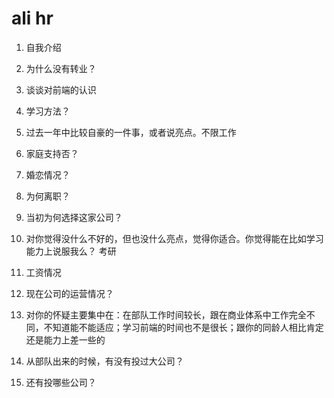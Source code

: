 # ali hr

1. 自我介绍

2. 为什么没有转业？

3. 谈谈对前端的认识

4. 学习方法？

5. 过去一年中比较自豪的一件事，或者说亮点。不限工作

6. 家庭支持否？

7. 婚恋情况？

8. 为何离职？

9. 当初为何选择这家公司？

10. 对你觉得没什么不好的，但也没什么亮点，觉得你适合。你觉得能在比如学习能力上说服我么？
	考研

11. 工资情况

12. 现在公司的运营情况？

13. 对你的怀疑主要集中在：在部队工作时间较长，跟在商业体系中工作完全不同，不知道能不能适应；学习前端的时间也不是很长；跟你的同龄人相比肯定还是能力上差一些的

14. 从部队出来的时候，有没有投过大公司？

15. 还有投哪些公司？